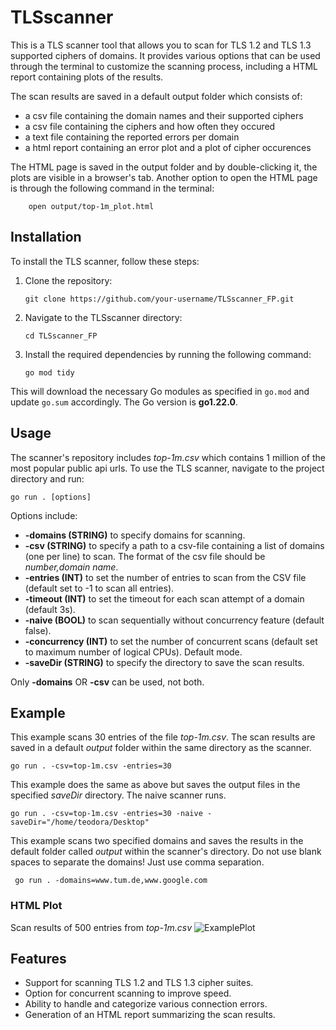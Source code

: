 # TLSscanner
This is a TLS scanner tool that allows you to scan for TLS 1.2 and TLS 1.3 supported ciphers of domains. It provides various options that can be used through the terminal to customize the scanning process, including a HTML report containing plots of the results.

The scan results are saved in a default output folder which consists of:
- a csv file containing the domain names and their supported ciphers
- a csv file containing the ciphers and how often they occured
- a text file containing the reported errors per domain
- a html report containing an error plot and a plot of cipher occurences
  
The HTML page is saved in the output folder and by double-clicking it, the plots are visible in a browser's tab. Another option to open the HTML page is through the following command in the terminal:
```shell
    open output/top-1m_plot.html
```

## Installation
To install the TLS scanner, follow these steps:

1. Clone the repository:
    ```shell
    git clone https://github.com/your-username/TLSscanner_FP.git
    ```

2.  Navigate to the TLSscanner directory:
    ```shell
    cd TLSscanner_FP
    ```


3. Install the required dependencies by running the following command:
    ```shell
    go mod tidy
    ```
This will download the necessary Go modules as specified in `go.mod` and update `go.sum` accordingly. The Go version is **go1.22.0**.

## Usage
The scanner's repository includes *top-1m.csv* which contains 1 million of the most popular public api urls. 
To use the TLS scanner, navigate to the project directory and run:

```shell
go run . [options]
```
Options include:
- **-domains (STRING)** to specify domains for scanning.
- **-csv (STRING)** to specify a path to a csv-file containing a list of domains (one per line) to scan. The format of the csv file should be *number,domain name*.
- **-entries (INT)** to set the number of entries to scan from the CSV file (default set to -1 to scan all entries).
- **-timeout (INT)** to set the timeout for each scan attempt of a domain (default 3s).
- **-naive (BOOL)** to scan sequentially without concurrency feature (default false).
- **-concurrency (INT)** to set the number of concurrent scans (default set to maximum number of logical CPUs). Default mode.
- **-saveDir (STRING)** to specify the directory to save the scan results.

Only **-domains** OR **-csv** can be used, not both. 

## Example
This example scans 30 entries of the file *top-1m.csv*. The scan results are saved in a default *output* folder within the same directory as the scanner.

```shell
go run . -csv=top-1m.csv -entries=30 
```

This example does the same as above but saves the output files in the specified *saveDir* directory. The naive scanner runs.

``` shell
go run . -csv=top-1m.csv -entries=30 -naive -saveDir="/home/teodora/Desktop"
```

This example scans two specified domains and saves the results in the default folder called *output* within the scanner's directory. Do not use blank spaces to separate the domains! Just use comma separation.
``` shell
 go run . -domains=www.tum.de,www.google.com
```

### HTML Plot
Scan results of 500 entries from *top-1m.csv*
![ExamplePlot](https://github.com/TeoLj/TLSscanner_FP/assets/16741630/5797aadb-c4d0-4d8c-8613-fecef2c53482)


## Features 
- Support for scanning TLS 1.2 and TLS 1.3 cipher suites.
- Option for concurrent scanning to improve speed.
- Ability to handle and categorize various connection errors.
- Generation of an HTML report summarizing the scan results.
